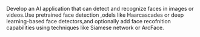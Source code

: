 Develop an AI application that can detect and recognize faces in images or videos.Use pretrained face detection ,odels like Haarcascades or deep learning-based face detectors,and optionally add face recofnition capabilities using techniques like Siamese network or ArcFace.
